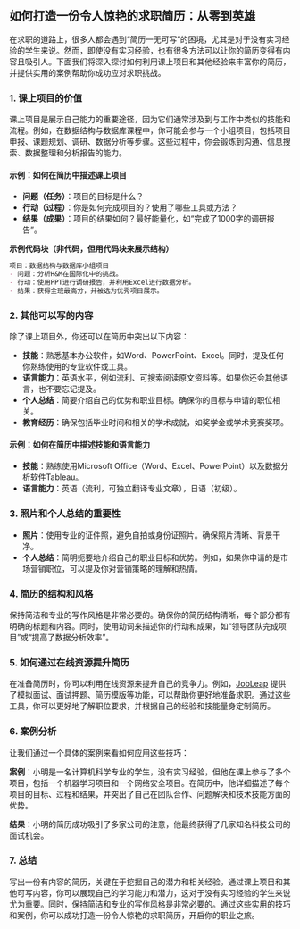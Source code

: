 ## 如何打造一份令人惊艳的求职简历：从零到英雄

在求职的道路上，很多人都会遇到“简历一无可写”的困境，尤其是对于没有实习经验的学生来说。然而，即使没有实习经验，也有很多方法可以让你的简历变得有内容且吸引人。下面我们将深入探讨如何利用课上项目和其他经验来丰富你的简历，并提供实用的案例帮助你成功应对求职挑战。

### 1. 课上项目的价值

课上项目是展示自己能力的重要途径，因为它们通常涉及到与工作中类似的技能和流程。例如，在数据结构与数据库课程中，你可能会参与一个小组项目，包括项目申报、课题规划、调研、数据分析等步骤。这些过程中，你会锻炼到沟通、信息搜索、数据整理和分析报告的能力。

#### 示例：如何在简历中描述课上项目

- **问题（任务）**：项目的目标是什么？
- **行动（过程）**：你是如何完成项目的？使用了哪些工具或方法？
- **结果（成果）**：项目的结果如何？最好能量化，如“完成了1000字的调研报告”。

**示例代码块（非代码，但用代码块来展示结构）**
```markdown
项目：数据结构与数据库小组项目
- 问题：分析H&M在国际化中的挑战。
- 行动：使用PPT进行调研报告，并利用Excel进行数据分析。
- 结果：获得全班最高分，并被选为优秀项目展示。
```

### 2. 其他可以写的内容

除了课上项目外，你还可以在简历中突出以下内容：

- **技能**：熟悉基本办公软件，如Word、PowerPoint、Excel。同时，提及任何你熟练使用的专业软件或工具。
- **语言能力**：英语水平，例如流利、可搜索阅读原文资料等。如果你还会其他语言，也不要忘记提及。
- **个人总结**：简要介绍自己的优势和职业目标。确保你的目标与申请的职位相关。
- **教育经历**：确保包括毕业时间和相关的学术成就，如奖学金或学术竞赛奖项。

#### 示例：如何在简历中描述技能和语言能力

- **技能**：熟练使用Microsoft Office（Word、Excel、PowerPoint）以及数据分析软件Tableau。
- **语言能力**：英语（流利，可独立翻译专业文章），日语（初级）。

### 3. 照片和个人总结的重要性

- **照片**：使用专业的证件照，避免自拍或身份证照片。确保照片清晰、背景干净。
- **个人总结**：简明扼要地介绍自己的职业目标和优势。例如，如果你申请的是市场营销职位，可以提及你对营销策略的理解和热情。

### 4. 简历的结构和风格

保持简洁和专业的写作风格是非常必要的。确保你的简历结构清晰，每个部分都有明确的标题和内容。同时，使用动词来描述你的行动和成果，如“领导团队完成项目”或“提高了数据分析效率”。

### 5. 如何通过在线资源提升简历

在准备简历时，你可以利用在线资源来提升自己的竞争力。例如，[JobLeap](https://www.jobleap.cn) 提供了模拟面试、面试押题、简历模版等功能，可以帮助你更好地准备求职。通过这些工具，你可以更好地了解职位要求，并根据自己的经验和技能量身定制简历。

### 6. 案例分析

让我们通过一个具体的案例来看如何应用这些技巧：

**案例**：小明是一名计算机科学专业的学生，没有实习经验，但他在课上参与了多个项目，包括一个机器学习项目和一个网络安全项目。在简历中，他详细描述了每个项目的目标、过程和结果，并突出了自己在团队合作、问题解决和技术技能方面的优势。

**结果**：小明的简历成功吸引了多家公司的注意，他最终获得了几家知名科技公司的面试机会。

### 7. 总结

写出一份有内容的简历，关键在于挖掘自己的潜力和相关经验。通过课上项目和其他可写内容，你可以展现自己的学习能力和潜力，这对于没有实习经验的学生来说尤为重要。同时，保持简洁和专业的写作风格是非常必要的。通过这些实用的技巧和案例，你可以成功打造一份令人惊艳的求职简历，开启你的职业之旅。